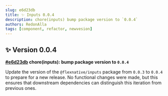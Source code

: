 ```yaml
---
slug: e6d23db
title: ✨ Inputs 0.0.4
description: chore(inputs) bump package version to `0.0.4`
authors: RedonAlla
tags: [component, refactor, newvesion]
---
```


## ✨ Version 0.0.4

**[#e6d23db](https://github.com/RedonAlla/flexnative/commit/e6d23db) chore(inputs): bump package version to `0.0.4`**

Update the version of the `@flexnative/inputs` package from `0.0.3` to `0.0.4` to prepare for a new release. No functional changes were made, but this ensures that downstream dependencies can distinguish this iteration from previous ones.

